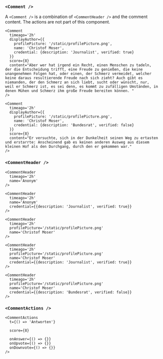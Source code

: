 ### `<Comment />`

A `<Comment />` is a combination of `<CommentHeader />` and the comment content. The actions are not part of this component.

```react|noSource,span-4
<Comment
  timeago='2h'
  displayAuthor={{
    profilePicture: '/static/profilePicture.png',
    name: 'Christof Moser',
    credential: {description: 'Journalist', verified: true}
  }}
  score={8}
  content="Aber wer hat irgend ein Recht, einen Menschen zu tadeln, der die Entscheidung trifft, eine Freude zu genießen, die keine unangenehmen Folgen hat, oder einen, der Schmerz vermeidet, welcher keine daraus resultierende Freude nach sich zieht? Auch gibt es niemanden, der den Schmerz an sich liebt, sucht oder wünscht, nur, weil er Schmerz ist, es sei denn, es kommt zu zufälligen Umständen, in denen Mühen und Schmerz ihm große Freude bereiten können. "
/>
```
```react|noSource,span-2
<Comment
  timeago='2h'
  displayAuthor={{
    profilePicture: '/static/profilePicture.png',
    name: 'Christof Moser',
    credential: {description: 'Bundesrat', verified: false}
  }}
  score={8}
  content="Er versuchte, sich in der Dunkelheit seinen Weg zu ertasten und erstarrte: Anscheinend gab es keinen anderen Ausweg aus diesem kleinen Hof als den Durchgang, durch den er gekommen war."
/>
```

### `<CommentHeader />`

```react|noSource,span-2
<CommentHeader
  timeago='2h'
  name='Anonym'
/>
```

```react|noSource,span-2
<CommentHeader
  timeago='2h'
  name='Anonym'
  credential={{description: 'Journalist', verified: true}}
/>
```

```react|noSource,span-2
<CommentHeader
  timeago='2h'
  profilePicture='/static/profilePicture.png'
  name='Christof Moser'
/>
```

```react|noSource,span-2
<CommentHeader
  timeago='2h'
  profilePicture='/static/profilePicture.png'
  name='Christof Moser'
  credential={{description: 'Journalist', verified: true}}
/>
```

```react|noSource,span-2
<CommentHeader
  timeago='2h'
  profilePicture='/static/profilePicture.png'
  name='Christof Moser'
  credential={{description: 'Bundesrat', verified: false}}
/>
```

### `<CommentActions />`

```react|noSource
<CommentActions
  t={() => 'Antworten'}

  score={8}

  onAnswer={() => {}}
  onUpvote={() => {}}
  onDownvote={() => {}}
/>
```
